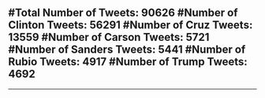#Total Number of Tweets: 90626 
#Number of Clinton Tweets: 56291
#Number of Cruz Tweets: 13559
#Number of Carson Tweets: 5721
#Number of Sanders Tweets: 5441
#Number of Rubio Tweets: 4917
#Number of Trump Tweets: 4692
---
---
